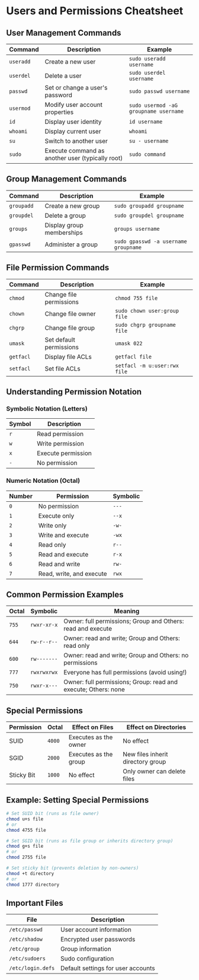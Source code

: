 # Users and Permissions Cheatsheet

## User Management Commands

| Command | Description | Example |
|---------|-------------|---------|
| `useradd` | Create a new user | `sudo useradd username` |
| `userdel` | Delete a user | `sudo userdel username` |
| `passwd` | Set or change a user's password | `sudo passwd username` |
| `usermod` | Modify user account properties | `sudo usermod -aG groupname username` |
| `id` | Display user identity | `id username` |
| `whoami` | Display current user | `whoami` |
| `su` | Switch to another user | `su - username` |
| `sudo` | Execute command as another user (typically root) | `sudo command` |

## Group Management Commands

| Command | Description | Example |
|---------|-------------|---------|
| `groupadd` | Create a new group | `sudo groupadd groupname` |
| `groupdel` | Delete a group | `sudo groupdel groupname` |
| `groups` | Display group memberships | `groups username` |
| `gpasswd` | Administer a group | `sudo gpasswd -a username groupname` |

## File Permission Commands

| Command | Description | Example |
|---------|-------------|---------|
| `chmod` | Change file permissions | `chmod 755 file` |
| `chown` | Change file owner | `sudo chown user:group file` |
| `chgrp` | Change file group | `sudo chgrp groupname file` |
| `umask` | Set default permissions | `umask 022` |
| `getfacl` | Display file ACLs | `getfacl file` |
| `setfacl` | Set file ACLs | `setfacl -m u:user:rwx file` |

## Understanding Permission Notation

### Symbolic Notation (Letters)

| Symbol | Description |
|--------|-------------|
| `r` | Read permission |
| `w` | Write permission |
| `x` | Execute permission |
| `-` | No permission |

### Numeric Notation (Octal)

| Number | Permission | Symbolic |
|--------|------------|----------|
| `0` | No permission | `---` |
| `1` | Execute only | `--x` |
| `2` | Write only | `-w-` |
| `3` | Write and execute | `-wx` |
| `4` | Read only | `r--` |
| `5` | Read and execute | `r-x` |
| `6` | Read and write | `rw-` |
| `7` | Read, write, and execute | `rwx` |

## Common Permission Examples

| Octal | Symbolic | Meaning |
|-------|----------|---------|
| `755` | `rwxr-xr-x` | Owner: full permissions; Group and Others: read and execute |
| `644` | `rw-r--r--` | Owner: read and write; Group and Others: read only |
| `600` | `rw-------` | Owner: read and write; Group and Others: no permissions |
| `777` | `rwxrwxrwx` | Everyone has full permissions (avoid using!) |
| `750` | `rwxr-x---` | Owner: full permissions; Group: read and execute; Others: none |

## Special Permissions

| Permission | Octal | Effect on Files | Effect on Directories |
|------------|-------|-----------------|----------------------|
| SUID | `4000` | Executes as the owner | No effect |
| SGID | `2000` | Executes as the group | New files inherit directory group |
| Sticky Bit | `1000` | No effect | Only owner can delete files |

## Example: Setting Special Permissions

```bash
# Set SUID bit (runs as file owner)
chmod u+s file
# or
chmod 4755 file

# Set SGID bit (runs as file group or inherits directory group)
chmod g+s file
# or
chmod 2755 file

# Set sticky bit (prevents deletion by non-owners)
chmod +t directory
# or
chmod 1777 directory
```

## Important Files

| File | Description |
|------|-------------|
| `/etc/passwd` | User account information |
| `/etc/shadow` | Encrypted user passwords |
| `/etc/group` | Group information |
| `/etc/sudoers` | Sudo configuration |
| `/etc/login.defs` | Default settings for user accounts | 